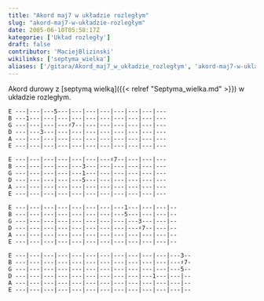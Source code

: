 ```yaml
---
title: "Akord maj7 w układzie rozległym"
slug: "akord-maj7-w-układzie-rozległym"
date: 2005-06-10T05:58:17Z
kategorie: ['Układ rozległy']
draft: false
contributor: 'MaciejBlizinski'
wikilinks: ['septyma_wielka']
aliases: ['/gitara/Akord_maj7_w_układzie_rozległym', 'akord-maj7-w-ukladzie-rozleglym']
---
```

Akord durowy z [septymą wielką]({{< relref "Septyma_wielka.md" >}}) w układzie
rozległym.

    E ---|---|---5---|---|---|---|---|---|---|---
    B ---1---|---|---|---|---|---|---|---|---|---
    G ---|---|---|---♯7--|---|---|---|---|---|---
    D ---|---3---|---|---|---|---|---|---|---|---
    A ---|---|---|---|---|---|---|---|---|---|---
    E ---|---|---|---|---|---|---|---|---|---|---

    E ---|---|---|---|---|---|---♯7--|---|---|---
    B ---|---|---|---|---3---|---|---|---|---|---
    G ---|---|---|---|---1---|---|---|---|---|---
    D ---|---|---|---|---5---|---|---|---|---|---
    A ---|---|---|---|---|---|---|---|---|---|---
    E ---|---|---|---|---|---|---|---|---|---|---

    E ---|---|---|---|---|---|---|---1---|---|---|--
    B ---|---|---|---|---|---|---|---5---|---|---|--
    G ---|---|---|---|---|---|---|---|---3---|---|--
    D ---|---|---|---|---|---|---|---|---♯7--|---|--
    A ---|---|---|---|---|---|---|---|---|---|---|--
    E ---|---|---|---|---|---|---|---|---|---|---|--

    E ---|---|---|---|---|---|---|---|---|---|---|---3--
    B ---|---|---|---|---|---|---|---|---|---|---|---♯7-
    G ---|---|---|---|---|---|---|---|---|---|---|---5--
    D ---|---|---|---|---|---|---|---|---|---1---|---|--
    A ---|---|---|---|---|---|---|---|---|---|---|---|--
    E ---|---|---|---|---|---|---|---|---|---|---|---|--

